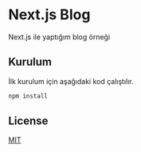# Next.js Blog

Next.js ile yaptığım blog örneği

## Kurulum

İlk kurulum için aşağıdaki kod çalıştılır.

```bash
npm install
```

## License

[MIT](https://choosealicense.com/licenses/mit/)